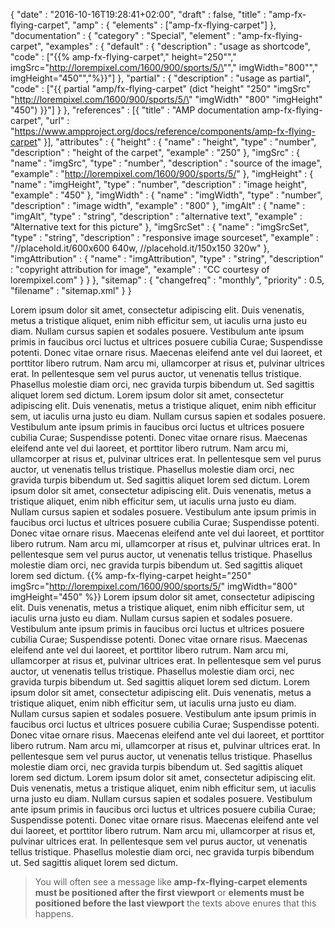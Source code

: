 {
    "date" : "2016-10-16T19:28:41+02:00",
    "draft" : false,
    "title" : "amp-fx-flying-carpet",
    "amp" : {
        "elements" : ["amp-fx-flying-carpet"]
    },
    "documentation" : {
        "category" : "Special",
        "element" : "amp-fx-flying-carpet",
        "examples" : {
            "default" : {
                "description" : "usage as shortcode",
                "code" : ["{{% amp-fx-flying-carpet","   height=\"250\"","   imgSrc=\"http://lorempixel.com/1600/900/sports/5/\"","   imgWidth=\"800\"","   imgHeight=\"450\"","%}}"]
            },
            "partial" : {
                "description" : "usage as partial",
                "code" : ["{{ partial \"amp/fx-flying-carpet\" (dict \"height\" \"250\" \"imgSrc\" \"http://lorempixel.com/1600/900/sports/5/\" \"imgWidth\" \"800\" \"imgHeight\" \"450\") }}"]
            }
        },
        "references" : [{
            "title" : "AMP documentation amp-fx-flying-carpet",
            "url" : "https://www.ampproject.org/docs/reference/components/amp-fx-flying-carpet"
        }],
        "attributes" : {
            "height" : {
               "name" : "height",
               "type" : "number",
               "description" : "height of the carpet",
               "example" : "250"
            },
            "imgSrc" : {
               "name" : "imgSrc",
               "type" : "number",
               "description" : "source of the image",
               "example" : "http://lorempixel.com/1600/900/sports/5/"
            },
            "imgHeight" : {
                "name" : "imgHeight",
                "type" : "number",
                "description" : "image height",
                "example" : "450"
            },
            "imgWidth" : {
                "name" : "imgWidth",
                "type" : "number",
                "description" : "image width",
                "example" : "800"
            },
            "imgAlt" : {
                "name" : "imgAlt",
                "type" : "string",
                "description" : "alternative text",
                "example" : "Alternative text for this picture"
            },
            "imgSrcSet" : {
                "name" : "imgSrcSet",
                "type" : "string",
                "description" : "responsive image sourceset",
                "example" : "//placehold.it/600x600 640w, //placehold.it/150x150 320w"
            },
            "imgAttribution" : {
                "name" : "imgAttribution",
                "type" : "string",
                "description" : "copyright attribution for image",
                "example" : "CC courtesy of lorempixel.com"
            }
        }
    },
    "sitemap" : {
      "changefreq" : "monthly",
      "priority" : 0.5,
      "filename" : "sitemap.xml"
    }
}

Lorem ipsum dolor sit amet, consectetur adipiscing elit. Duis venenatis, metus a tristique aliquet, enim nibh efficitur sem, ut iaculis urna justo eu diam. Nullam cursus sapien et sodales posuere. Vestibulum ante ipsum primis in faucibus orci luctus et ultrices posuere cubilia Curae; Suspendisse potenti. Donec vitae ornare risus. Maecenas eleifend ante vel dui laoreet, et porttitor libero rutrum. Nam arcu mi, ullamcorper at risus et, pulvinar ultrices erat. In pellentesque sem vel purus auctor, ut venenatis tellus tristique. Phasellus molestie diam orci, nec gravida turpis bibendum ut. Sed sagittis aliquet lorem sed dictum.
Lorem ipsum dolor sit amet, consectetur adipiscing elit. Duis venenatis, metus a tristique aliquet, enim nibh efficitur sem, ut iaculis urna justo eu diam. Nullam cursus sapien et sodales posuere. Vestibulum ante ipsum primis in faucibus orci luctus et ultrices posuere cubilia Curae; Suspendisse potenti. Donec vitae ornare risus. Maecenas eleifend ante vel dui laoreet, et porttitor libero rutrum. Nam arcu mi, ullamcorper at risus et, pulvinar ultrices erat. In pellentesque sem vel purus auctor, ut venenatis tellus tristique. Phasellus molestie diam orci, nec gravida turpis bibendum ut. Sed sagittis aliquet lorem sed dictum.
Lorem ipsum dolor sit amet, consectetur adipiscing elit. Duis venenatis, metus a tristique aliquet, enim nibh efficitur sem, ut iaculis urna justo eu diam. Nullam cursus sapien et sodales posuere. Vestibulum ante ipsum primis in faucibus orci luctus et ultrices posuere cubilia Curae; Suspendisse potenti. Donec vitae ornare risus. Maecenas eleifend ante vel dui laoreet, et porttitor libero rutrum. Nam arcu mi, ullamcorper at risus et, pulvinar ultrices erat. In pellentesque sem vel purus auctor, ut venenatis tellus tristique. Phasellus molestie diam orci, nec gravida turpis bibendum ut. Sed sagittis aliquet lorem sed dictum.
{{% amp-fx-flying-carpet height="250" imgSrc="http://lorempixel.com/1600/900/sports/5/" imgWidth="800" imgHeight="450" %}}
Lorem ipsum dolor sit amet, consectetur adipiscing elit. Duis venenatis, metus a tristique aliquet, enim nibh efficitur sem, ut iaculis urna justo eu diam. Nullam cursus sapien et sodales posuere. Vestibulum ante ipsum primis in faucibus orci luctus et ultrices posuere cubilia Curae; Suspendisse potenti. Donec vitae ornare risus. Maecenas eleifend ante vel dui laoreet, et porttitor libero rutrum. Nam arcu mi, ullamcorper at risus et, pulvinar ultrices erat. In pellentesque sem vel purus auctor, ut venenatis tellus tristique. Phasellus molestie diam orci, nec gravida turpis bibendum ut. Sed sagittis aliquet lorem sed dictum.
Lorem ipsum dolor sit amet, consectetur adipiscing elit. Duis venenatis, metus a tristique aliquet, enim nibh efficitur sem, ut iaculis urna justo eu diam. Nullam cursus sapien et sodales posuere. Vestibulum ante ipsum primis in faucibus orci luctus et ultrices posuere cubilia Curae; Suspendisse potenti. Donec vitae ornare risus. Maecenas eleifend ante vel dui laoreet, et porttitor libero rutrum. Nam arcu mi, ullamcorper at risus et, pulvinar ultrices erat. In pellentesque sem vel purus auctor, ut venenatis tellus tristique. Phasellus molestie diam orci, nec gravida turpis bibendum ut. Sed sagittis aliquet lorem sed dictum.
Lorem ipsum dolor sit amet, consectetur adipiscing elit. Duis venenatis, metus a tristique aliquet, enim nibh efficitur sem, ut iaculis urna justo eu diam. Nullam cursus sapien et sodales posuere. Vestibulum ante ipsum primis in faucibus orci luctus et ultrices posuere cubilia Curae; Suspendisse potenti. Donec vitae ornare risus. Maecenas eleifend ante vel dui laoreet, et porttitor libero rutrum. Nam arcu mi, ullamcorper at risus et, pulvinar ultrices erat. In pellentesque sem vel purus auctor, ut venenatis tellus tristique. Phasellus molestie diam orci, nec gravida turpis bibendum ut. Sed sagittis aliquet lorem sed dictum.

> You will often see a message like **amp-fx-flying-carpet elements must be positioned after the first viewport** or **elements must be positioned before the last viewport** the texts above enures that this happens.
